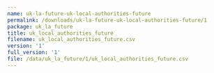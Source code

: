 ```yaml
---
name: uk-la-future-uk-local-authorities-future
permalink: /downloads/uk-la-future-uk-local-authorities-future/1
package: uk_la_future
title: uk_local_authorities_future
filename: uk_local_authorities_future.csv
version: '1'
full_version: '1'
file: /data/uk_la_future/1/uk_local_authorities_future.csv
---
```

